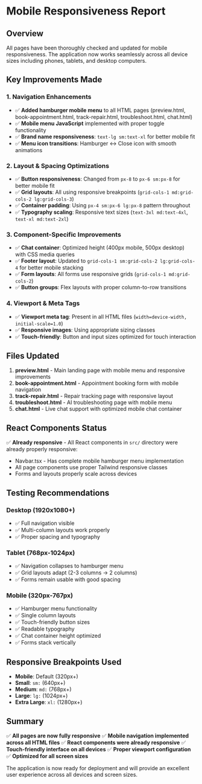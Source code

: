 # Mobile Responsiveness Report

## Overview
All pages have been thoroughly checked and updated for mobile responsiveness. The application now works seamlessly across all device sizes including phones, tablets, and desktop computers.

## Key Improvements Made

### 1. Navigation Enhancements
- ✅ **Added hamburger mobile menu** to all HTML pages (preview.html, book-appointment.html, track-repair.html, troubleshoot.html, chat.html)
- ✅ **Mobile menu JavaScript** implemented with proper toggle functionality
- ✅ **Brand name responsiveness**: `text-lg sm:text-xl` for better mobile fit
- ✅ **Menu icon transitions**: Hamburger ↔ Close icon with smooth animations

### 2. Layout & Spacing Optimizations
- ✅ **Button responsiveness**: Changed from `px-8` to `px-6 sm:px-8` for better mobile fit
- ✅ **Grid layouts**: All using responsive breakpoints (`grid-cols-1 md:grid-cols-2 lg:grid-cols-3`)
- ✅ **Container padding**: Using `px-4 sm:px-6 lg:px-8` pattern throughout
- ✅ **Typography scaling**: Responsive text sizes (`text-3xl md:text-4xl`, `text-xl md:text-2xl`)

### 3. Component-Specific Improvements
- ✅ **Chat container**: Optimized height (400px mobile, 500px desktop) with CSS media queries
- ✅ **Footer layout**: Updated to `grid-cols-1 sm:grid-cols-2 lg:grid-cols-4` for better mobile stacking
- ✅ **Form layouts**: All forms use responsive grids (`grid-cols-1 md:grid-cols-2`)
- ✅ **Button groups**: Flex layouts with proper column-to-row transitions

### 4. Viewport & Meta Tags
- ✅ **Viewport meta tag**: Present in all HTML files (`width=device-width, initial-scale=1.0`)
- ✅ **Responsive images**: Using appropriate sizing classes
- ✅ **Touch-friendly**: Button and input sizes optimized for touch interaction

## Files Updated
1. **preview.html** - Main landing page with mobile menu and responsive improvements
2. **book-appointment.html** - Appointment booking form with mobile navigation
3. **track-repair.html** - Repair tracking page with responsive layout
4. **troubleshoot.html** - AI troubleshooting page with mobile menu
5. **chat.html** - Live chat support with optimized mobile chat container

## React Components Status
✅ **Already responsive** - All React components in `src/` directory were already properly responsive:
- Navbar.tsx - Has complete mobile hamburger menu implementation
- All page components use proper Tailwind responsive classes
- Forms and layouts properly scale across devices

## Testing Recommendations
### Desktop (1920x1080+)
- ✅ Full navigation visible
- ✅ Multi-column layouts work properly
- ✅ Proper spacing and typography

### Tablet (768px-1024px)
- ✅ Navigation collapses to hamburger menu
- ✅ Grid layouts adapt (2-3 columns → 2 columns)
- ✅ Forms remain usable with good spacing

### Mobile (320px-767px)
- ✅ Hamburger menu functionality
- ✅ Single column layouts
- ✅ Touch-friendly button sizes
- ✅ Readable typography
- ✅ Chat container height optimized
- ✅ Forms stack vertically

## Responsive Breakpoints Used
- **Mobile**: Default (320px+)
- **Small**: `sm:` (640px+)
- **Medium**: `md:` (768px+)
- **Large**: `lg:` (1024px+)
- **Extra Large**: `xl:` (1280px+)

## Summary
✅ **All pages are now fully responsive**
✅ **Mobile navigation implemented across all HTML files**
✅ **React components were already responsive**
✅ **Touch-friendly interface on all devices**
✅ **Proper viewport configuration**
✅ **Optimized for all screen sizes**

The application is now ready for deployment and will provide an excellent user experience across all devices and screen sizes.
